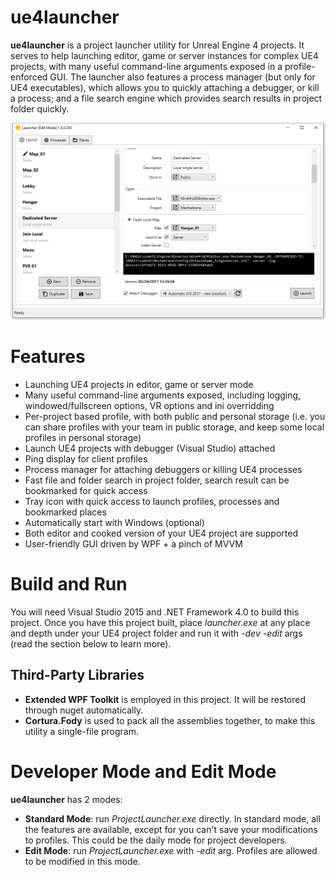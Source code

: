 # ue4launcher
**ue4launcher** is a project launcher utility for Unreal Engine 4 projects. It serves to help launching editor, game or server instances for complex UE4 projects, with many useful command-line arguments exposed in a profile-enforced GUI. The launcher also features a process manager (but only for UE4 executables), which allows you to quickly attaching a debugger, or kill a process; and a file search engine which provides search results in project folder quickly.

![ue4launcher Screenshot](/images/screenshot/ue4launcher.png?raw=true)

# Features
- Launching UE4 projects in editor, game or server mode
- Many useful command-line arguments exposed, including logging, windowed/fullscreen options, VR options and ini overridding
- Per-project based profile, with both public and personal storage (i.e. you can share profiles with your team in public storage, and keep some local profiles in personal storage)
- Launch UE4 projects with debugger (Visual Studio) attached
- Ping display for client profiles
- Process manager for attaching debuggers or killing UE4 processes
- Fast file and folder search in project folder, search result can be bookmarked for quick access
- Tray icon with quick access to launch profiles, processes and bookmarked places
- Automatically start with Windows (optional)
- Both editor and cooked version of your UE4 project are supported
- User-friendly GUI driven by WPF + a pinch of MVVM

# Build and Run
You will need Visual Studio 2015 and .NET Framework 4.0 to build this project.
Once you have this project built, place *launcher.exe* at any place and depth under your UE4 project folder and run it with *-dev -edit* args (read the section below to learn more).

## Third-Party Libraries
- **Extended WPF Toolkit** is employed in this project. It will be restored through nuget automatically.
- **Cortura.Fody** is used to pack all the assemblies together, to make this utility a single-file program.

# Developer Mode and Edit Mode
**ue4launcher** has 2 modes:
- **Standard Mode**: run *ProjectLauncher.exe* directly. In standard mode, all the features are available, except for you can't save your modifications to profiles. This could be the daily mode for project developers.
- **Edit Mode**: run *ProjectLauncher.exe* with *-edit* arg. Profiles are allowed to be modified in this mode.
